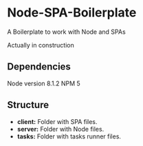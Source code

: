 # Node-SPA-Boilerplate
A Boilerplate to work with Node and SPAs

Actually in construction

## Dependencies
Node version 8.1.2
NPM 5

## Structure
- **client:** Folder with SPA files.
- **server:** Folder with Node files.
- **tasks:** Folder with tasks runner files.

